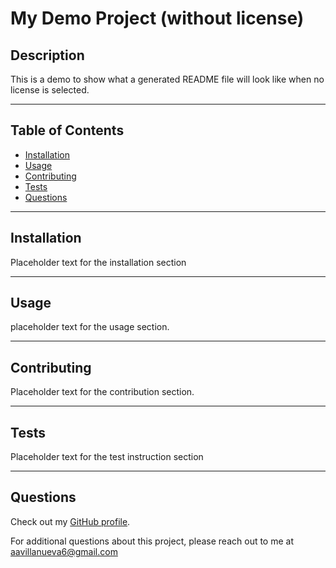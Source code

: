 
  # My Demo Project (without license)



  ## Description

  This is a demo to show what a generated README file will look like when no license is selected.

---
  ## Table of Contents

  - [Installation](#installation)
  - [Usage](#usage)
  - [Contributing](#contributing)
  - [Tests](#tests)
  - [Questions](#questions)

---
  ## Installation

  Placeholder text for the installation section

---
  ## Usage

  placeholder text for the usage section.

---
  ## Contributing

  Placeholder text for the contribution section.

---
  ## Tests

  Placeholder text for the test instruction section
  
---
  ## Questions

  Check out my [GitHub profile](https://github.com/aavillanueva6).

  For additional questions about this project, please reach out to me at <aavillanueva6@gmail.com>
